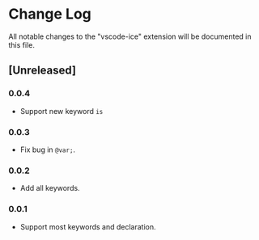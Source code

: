 # Change Log

All notable changes to the "vscode-ice" extension will be documented in this file.

## [Unreleased]

### 0.0.4

- Support new keyword `is`

### 0.0.3

- Fix bug in `@var;`.

### 0.0.2

- Add all keywords.

### 0.0.1

- Support most keywords and declaration.
